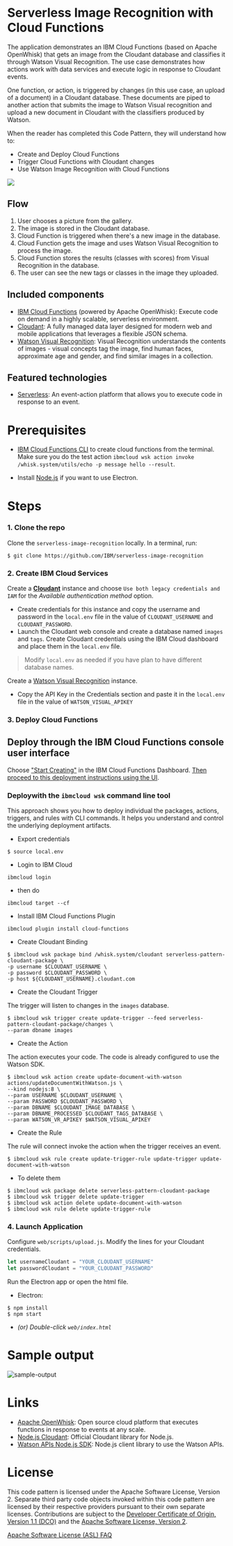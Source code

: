 # Serverless Image Recognition with Cloud Functions

The application demonstrates an IBM Cloud Functions (based on Apache OpenWhisk) that gets an image from the Cloudant database and classifies it through Watson Visual Recognition. The use case demonstrates how actions work with data services and execute logic in response to Cloudant events.

One function, or action, is triggered by changes (in this use case, an upload of a document) in a Cloudant database. These documents are piped to another action that submits the image to Watson Visual recognition and upload a new document in Cloudant with the classifiers produced by Watson.

When the reader has completed this Code Pattern, they will understand how to:

* Create and Deploy Cloud Functions
* Trigger Cloud Functions with Cloudant changes
* Use Watson Image Recognition with Cloud Functions

![](docs/architecture.png)

## Flow

1. User chooses a picture from the gallery.
2. The image is stored in the Cloudant database.
3. Cloud Function is triggered when there's a new image in the database.
4. Cloud Function gets the image and uses Watson Visual Recognition to process the image.
5. Cloud Function stores the results (classes with scores) from Visual Recognition in the database.
6. The user can see the new tags or classes in the image they uploaded.

## Included components

* [IBM Cloud Functions](https://console.ng.bluemix.net/openwhisk) (powered by Apache OpenWhisk): Execute code on demand in a highly scalable, serverless environment.
* [Cloudant](https://console.ng.bluemix.net/catalog/services/cloudant-nosql-db): A fully managed data layer designed for modern web and mobile applications that leverages a flexible JSON schema.
* [Watson Visual Recognition](https://www.ibm.com/watson/developercloud/visual-recognition.html): Visual Recognition understands the contents of images - visual concepts tag the image, find human faces, approximate age and gender, and find similar images in a collection.

## Featured technologies

* [Serverless](https://www.ibm.com/cloud-computing/bluemix/openwhisk): An event-action platform that allows you to execute code in response to an event.

# Prerequisites

* [IBM Cloud Functions CLI](https://console.bluemix.net/openwhisk/learn/cli) to create cloud functions from the terminal. Make sure you do the test action `ibmcloud wsk action invoke /whisk.system/utils/echo -p message hello --result`.

* Install [Node.js](https://nodejs.org/) if you want to use Electron.

# Steps

### 1. Clone the repo

Clone the `serverless-image-recognition` locally. In a terminal, run:

```
$ git clone https://github.com/IBM/serverless-image-recognition
```

### 2. Create IBM Cloud Services

Create a [**Cloudant**](https://console.bluemix.net/catalog/services/cloudant) instance and choose `Use both legacy credentials and IAM` for the _Available authentication method_ option.
* Create credentials for this instance and copy the username and password in the `local.env` file in the value of `CLOUDANT_USERNAME` and `CLOUDANT_PASSWORD`.
* Launch the Cloudant web console and create a database named `images` and `tags`. Create Cloudant credentials using the IBM Cloud dashboard and place them in the `local.env` file.
> Modify `local.env` as needed if you have plan to have different database names.

Create a [Watson Visual Recognition](https://console.bluemix.net/catalog/services/visual-recognition) instance.
* Copy the API Key in the Credentials section and paste it in the `local.env` file in the value of `WATSON_VISUAL_APIKEY`

### 3. Deploy Cloud Functions

## Deploy through the IBM Cloud Functions console user interface

Choose ["Start Creating"](https://console.bluemix.net/openwhisk/create) in the IBM Cloud Functions Dashboard. [Then proceed to this deployment instructions using the UI](README-Deploy-UI.md).

### Deploywith the `ibmcloud wsk` command line tool

This approach shows you how to deploy individual the packages, actions, triggers, and rules with CLI commands. It helps you understand and control the underlying deployment artifacts.


* Export credentials
```
$ source local.env
```
* Login to IBM Cloud
```
ibmcloud login
```
* then do
```
ibmcloud target --cf
```
* Install IBM Cloud Functions Plugin
```
ibmcloud plugin install cloud-functions
```
* Create Cloudant Binding

```
$ ibmcloud wsk package bind /whisk.system/cloudant serverless-pattern-cloudant-package \
-p username $CLOUDANT_USERNAME \
-p password $CLOUDANT_PASSWORD \
-p host ${CLOUDANT_USERNAME}.cloudant.com
```

* Create the Cloudant Trigger

The trigger will listen to changes in the `images` database.

```
$ ibmcloud wsk trigger create update-trigger --feed serverless-pattern-cloudant-package/changes \
--param dbname images
```

* Create the Action

The action executes your code. The code is already configured to use the Watson SDK.

```
$ ibmcloud wsk action create update-document-with-watson actions/updateDocumentWithWatson.js \
--kind nodejs:8 \
--param USERNAME $CLOUDANT_USERNAME \
--param PASSWORD $CLOUDANT_PASSWORD \
--param DBNAME $CLOUDANT_IMAGE_DATABASE \
--param DBNAME_PROCESSED $CLOUDANT_TAGS_DATABASE \
--param WATSON_VR_APIKEY $WATSON_VISUAL_APIKEY
```

* Create the Rule

The rule will connect invoke the action when the trigger receives an event.

```
$ ibmcloud wsk rule create update-trigger-rule update-trigger update-document-with-watson
```

* To delete them

```
$ ibmcloud wsk package delete serverless-pattern-cloudant-package
$ ibmcloud wsk trigger delete update-trigger
$ ibmcloud wsk action delete update-document-with-watson
$ ibmcloud wsk rule delete update-trigger-rule
```

### 4. Launch Application

Configure `web/scripts/upload.js`. Modify the lines for your Cloudant credentials.

```js
let usernameCloudant = "YOUR_CLOUDANT_USERNAME"
let passwordCloudant = "YOUR_CLOUDANT_PASSWORD"
```

Run the Electron app or open the html file.

* Electron:
```
$ npm install
$ npm start
```

* _(or) Double-click `web/index.html`_

# Sample output

![sample-output](docs/screenshot.png)

# Links

* [Apache OpenWhisk](http://openwhisk.incubator.apache.org/): Open source cloud platform that executes functions in response to events at any scale.
* [Node.js Cloudant](https://github.com/cloudant/nodejs-cloudant): Official Cloudant library for Node.js.
* [Watson APIs Node.js SDK](https://github.com/watson-developer-cloud/node-sdk): Node.js client library to use the Watson APIs.

# License
This code pattern is licensed under the Apache Software License, Version 2.  Separate third party code objects invoked within this code pattern are licensed by their respective providers pursuant to their own separate licenses. Contributions are subject to the [Developer Certificate of Origin, Version 1.1 (DCO)](https://developercertificate.org/) and the [Apache Software License, Version 2](http://www.apache.org/licenses/LICENSE-2.0.txt).

[Apache Software License (ASL) FAQ](http://www.apache.org/foundation/license-faq.html#WhatDoesItMEAN)
